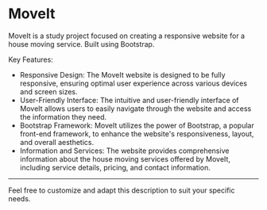 # MoveIt

MoveIt is a study project focused on creating a responsive website for a house moving service. Built using Bootstrap.

Key Features:

- Responsive Design: The MoveIt website is designed to be fully responsive, ensuring optimal user experience across various devices and screen sizes.
- User-Friendly Interface: The intuitive and user-friendly interface of MoveIt allows users to easily navigate through the website and access the information they need.
- Bootstrap Framework: MoveIt utilizes the power of Bootstrap, a popular front-end framework, to enhance the website's responsiveness, layout, and overall aesthetics.
- Information and Services: The website provides comprehensive information about the house moving services offered by MoveIt, including service details, pricing, and contact information.
---

Feel free to customize and adapt this description to suit your specific needs.
